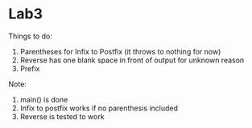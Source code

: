 # Lab3

Things to do:
1. Parentheses for Infix to Postfix (it throws to nothing for now)
2. Reverse has one blank space in front of output for unknown reason
3. Prefix

Note: 
1. main() is done
2. Infix to postfix works if no parenthesis included
3. Reverse is tested to work
